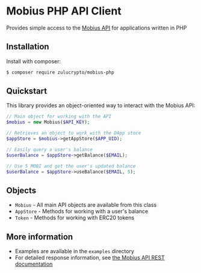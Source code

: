 # Mobius PHP API Client
Provides simple access to the [Mobius API](https://mobius.network/docs/) for applications written in PHP

## Installation

Install with composer:

```bash
$ composer require zulucrypto/mobius-php
```

## Quickstart

This library provides an object-oriented way to interact with the Mobius API:

```php
// Main object for working with the API
$mobius = new Mobius($API_KEY);

// Retrieves an object to work with the DApp store
$appStore = $mobius->getAppStore($APP_UID);

// Easily query a user's balance
$userBalance = $appStore->getBalance($EMAIL);

// Use 5 MOBI and get the user's updated balance
$userBalance = $appStore->useBalance($EMAIL, 5);

```

## Objects

 * `Mobius` - All main API objects are available from this class
 * `AppStore` - Methods for working with a user's balance
 * `Token` - Methods for working with ERC20 tokens

## More information

 * Examples are available in the `examples` directory
 * For detailed response information, see [the Mobius API REST documentation](https://mobius.network/docs/)

   
